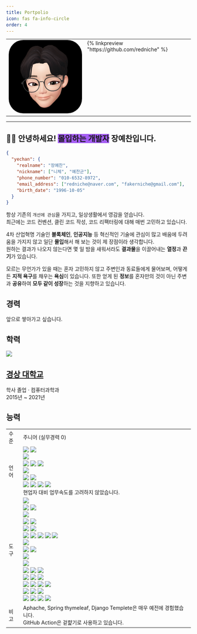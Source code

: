 ```yaml
---
title: Portpolio
icon: fas fa-info-circle
order: 4
---
```


<table style="display: block;">
    <tr>
        <td><img src="assets/img/../../../assets/img/zepeto_profile.png" style="width:200px; border-radius:40px; left:10%; min-width:200px"/></td>
        <td style="display: block; max-width: 100%;">
        {% linkpreview "https://github.com/redniche" %} 
        </td>
    </tr>
</table>

---

## 👋🏻 안녕하세요! <span style="background: #a55ef4;">몰입하는 개발자</span> 장예찬입니다.

```json
{
  "yechan": {
    "realname": "장예찬",
    "nickname": ["니체", "예찬군"],
    "phone_number": "010-6532-8972",
    "email_address": ["redniche@naver.com", "fakerniche@gmail.com"],
    "birth_date": "1996-10-05"
  }
}
```

항상 기존의 `개선에 관심`을 가지고, 일상생활에서 영감을 얻습니다.  
최근에는 코드 컨벤션, 클린 코드 작성, 코드 리팩터링에 대해 매번 고민하고 있습니다.

4차 산업혁명 기술인 **블록체인**, **인공지능** 등 혁신적인 기술에 관심이 많고 배움에 두려움을 가지지 않고 일단 **몰입**해서 해 보는 것이 제 장점이라 생각합니다.  
원하는 결과가 나오지 않는다면 몇 일 밤을 새워서라도 **결과물**을 이끌어내는 **열정**과 **끈기**가 있습니다.

모르는 무언가가 있을 때는 혼자 고민하지 않고 주변인과 동료들에게 물어보며, 어떻게든 **지적 욕구**를 채우는 **욕심**이 있습니다. 또한 얻게 된 **정보**를 혼자만의 것이 아닌 주변과 **공유**하여 **모두 같이 성장**하는 것을 지향하고 있습니다.

## 경력

앞으로 쌓아가고 싶습니다.

## 학력

<div class="jekyll-linkpreview-custom">    
    <div class="jekyll-linkpreview-content">
        <div class="jekyll-linkpreview-custom-image">
        <a href="https://www.linkedin.com/school/%EA%B2%BD%EC%83%81%EB%8C%80%ED%95%99%EA%B5%90/?trk=public_profile_school_profile-section-card_full-click" target="_blank" class="img-link">
            <img src="https://media-exp1.licdn.com/dms/image/C560BAQEx9S-uPO8-Xw/company-logo_200_200/0/1519874441028?e=2147483647&v=beta&t=a5cznqUayv3uabQQmywmMws34bZQTa6SF_KR6JrNw8s">
        </a>
        </div>
        <div class="jekyll-linkpreview-custom-body">
            <h2 class="jekyll-linkpreview-title">
            <a href="https://www.linkedin.com/school/%EA%B2%BD%EC%83%81%EB%8C%80%ED%95%99%EA%B5%90/?trk=public_profile_school_profile-section-card_full-click" target="_blank">경상 대학교</a>
            </h2>
            <div class="jekyll-linkpreview-description">학사 졸업 · 컴퓨터과학과 </div>
            <div class="jekyll-linkpreview-description">2015년 ~ 2021년</div>
        </div>
    </div>
</div>

## 능력

<table>
    <tr>
        <td>수준</td>
        <td>주니어 (실무경력 0)</td>
    </tr>
    <tr>
        <td>언어</td>
        <td>
        <img src="https://img.shields.io/badge/Java-OpenJDK 8, 중-007ACC?style=flat&logo=Java&logoColor=white">
        <img src="https://img.shields.io/badge/Java-OpenJDK 11, 중-007ACC?style=flat&logo=Java&logoColor=white">
        <br/>
        <img src="https://img.shields.io/badge/Python3-중하-007ACC?style=flat&logo=Python&logoColor=white">
        <br/>
        <img src="https://img.shields.io/badge/HTML-중하-156231?style=flat&logo=HTML5&logoColor=white">
        <img src="https://img.shields.io/badge/JavaScript-ES12 중하-156231?style=flat&logo=JavaScript&
        logoColor=white">
        <img src="https://img.shields.io/badge/CSS-중하-156231?style=flat&logo=CSS3&logoColor=white">
        <br/>
        <img src="https://img.shields.io/badge/Solidity-중-1234CC?style=flat&logo=Solidity&logoColor=white">
        <br/>
        <img src="https://img.shields.io/badge/SQL-MySQL 8.0 중하-552200?style=flat&logo=MySQL&logoColor=white">
        <img src="https://img.shields.io/badge/SQL-Oracle 11g XE 하-552200?style=flat&logo=Oracle&logoColor=white">
        <br/>
        <img src="https://img.shields.io/badge/C-하-AA1FCC?style=flat&logo=C&logoColor=white">
        <img src="https://img.shields.io/badge/C++-하-AA1FCC?style=flat&logo=CPlusPlus&logoColor=white">
        <img src="https://img.shields.io/badge/C%23-하-9000FF?style=flat&logo=CSharp&logoColor=white">
        <img src="https://img.shields.io/badge/TypeScript-4.x 하-156231?style=flat&logo=TypeScript&
        logoColor=white">
        <div>현업자 대비 업무속도를 고려하지 않았습니다.</div>
        </td>
    </tr>
    <tr>
        <td>도구</td>
        <td>
        <img src="https://img.shields.io/badge/서버 프레임워크-Spring Boot ^2.5.6-A07ACC?style=flat&logo=Spring Boot&logoColor=white">
        <br/>
        <img src="https://img.shields.io/badge/SPA프레임워크(라이브러리)-React ^17-A07ACC?style=flat&logo=React&logoColor=white">
        <img src="https://img.shields.io/badge/SPA프레임워크-Vue ^2-A07ACC?style=flat&logo=Vue.js&logoColor=white">
        <br/>
        <img src="https://img.shields.io/badge/블록체인 프레임워크-Truffle 5.5.6-007A1C?style=flat&logo=Truffle&
        logoColor=white">
        <br/>
        <img src="https://img.shields.io/badge/서버 프레임워크-Django 1.11-A07ACC?style=flat&logo=Django&logoColor=white">
        <img src="https://img.shields.io/badge/서버 프레임워크-Spring 5.x-A07ACC?style=flat&logo=Spring&logoColor=white">
        <br/>
        <img src="https://img.shields.io/badge/JPF-Hibernate ORM JPA-770077?style=flat&logo=Hibernate&logoColor=white">
        <img src="https://img.shields.io/badge/JPF-Mybatis-770077?style=flat&logo=Mybatis&logoColor=white">
        <br/>
        <img src="https://img.shields.io/badge/IDE-Visual Studio Code-007A1C?style=flat&logo=Visual Studio Code&
        logoColor=white">
        <img src="https://img.shields.io/badge/IDE-IntelliJ IDEA-007A1C?style=flat&logo=IntelliJ IDEA&
        logoColor=white">
        <img src="https://img.shields.io/badge/IDE-Eclipse-007A1C?style=flat&logo=Eclipse&
        logoColor=white">
        <img src="https://img.shields.io/badge/IDE-Visual Studio 2019-007A1C?style=flat&logo=Visual Studio&
        logoColor=white">
        <img src="https://img.shields.io/badge/IDE-PyCharm-007A1C?style=flat&logo=PyCharm&
        logoColor=white">
        <br/>
        <img src="https://img.shields.io/badge/Ethereum IDE-Remix IDE-551166?style=flat&logo=Truffle&
        logoColor=white">
        <br/>
        <img src="https://img.shields.io/badge/DB IDE-MySQL Workbench-CCCCCC?style=flat&logo=MySQL&
        logoColor=white">
        <img src="https://img.shields.io/badge/DB IDE-Oracle SQL Developer-CCCCCC?style=flat&logo=Oracle&
        logoColor=white">
        <br/>
        <img src="https://img.shields.io/badge/게임엔진-Unity ^2015-000000?style=flat&logo=Unity&
        logoColor=white">
        <br/>
        <img src="https://img.shields.io/badge/안드로이드-Android SDK 29-007A1C?style=flat&logo=Android&
        logoColor=white">
        <br/>
        <img src="https://img.shields.io/badge/SSR-Spring thymeleaf-A07ACC?style=flat&logo=thymeleaf&logoColor=white">
        <img src="https://img.shields.io/badge/SSR-Django Templete-A07ACC?style=flat&logo=Yarn&logoColor=white">
        <img src="https://img.shields.io/badge/패키지관리-Yarn-A07ACC?style=flat&logo=Yarn&logoColor=white">
        <br/>
        <img src="https://img.shields.io/badge/Git-2.x-A07A5C?style=flat&logo=Git&logoColor=white">
        <img src="https://img.shields.io/badge/프로젝트관리-노션-A07A5C?style=flat&logo=Notion&logoColor=white">
        <img src="https://img.shields.io/badge/프로젝트관리-Jira-A07A5C?style=flat&logo=Jira&logoColor=white">
        <br/>
        <img src="https://img.shields.io/badge/JS Runtime-Node.js-AAAAAA?style=flat&logo=Node.js&
        logoColor=white">
        <img src="https://img.shields.io/badge/IPFS-go/ipfs, ipfs cluster-AAAAAA?style=flat&logo=ipfs&
        logoColor=white">
        <img src="https://img.shields.io/badge/WAS-Tomcat-AAAAAA?style=flat&logo=Apache Tomcat&
        logoColor=white">
        <img src="https://img.shields.io/badge/Web Server-Apache-AAAAAA?style=flat&logo=Apache&
        logoColor=white">
        <br/>
        <img src="https://img.shields.io/badge/가상화-Docker-A07A5C?style=flat&logo=Docker&logoColor=white">
        <img src="https://img.shields.io/badge/CICD-Jenkins-A07A5C?style=flat&logo=Jenkins&logoColor=white">
        <img src="https://img.shields.io/badge/CICD-GitHub Action-A07A5C?style=flat&logo=Github&logoColor=white">
        <br/>
        <img src="https://img.shields.io/badge/빌드 및 관리-Gradle-A07ACC?style=flat&logo=Gradle&logoColor=white">
        <img src="https://img.shields.io/badge/빌드 및 관리-Maven-A07ACC?style=flat&logo=Apache Maven&logoColor=white">
        <img src="https://img.shields.io/badge/패키지관리-Yarn-A07ACC?style=flat&logo=Yarn&logoColor=white">
        <img src="https://img.shields.io/badge/패키지관리-npm-A07ACC?style=flat&logo=npm&logoColor=white">
        </td>
    </tr>
    <tr>
        <td>비고</td>
            <td>
            Aphache, Spring thymeleaf, Django Templete은 매우 예전에 경험했습니다.
            <br/> 
            GitHub Action은 겉햝기로 사용하고 있습니다.
        </td>
    </tr>
</table>
